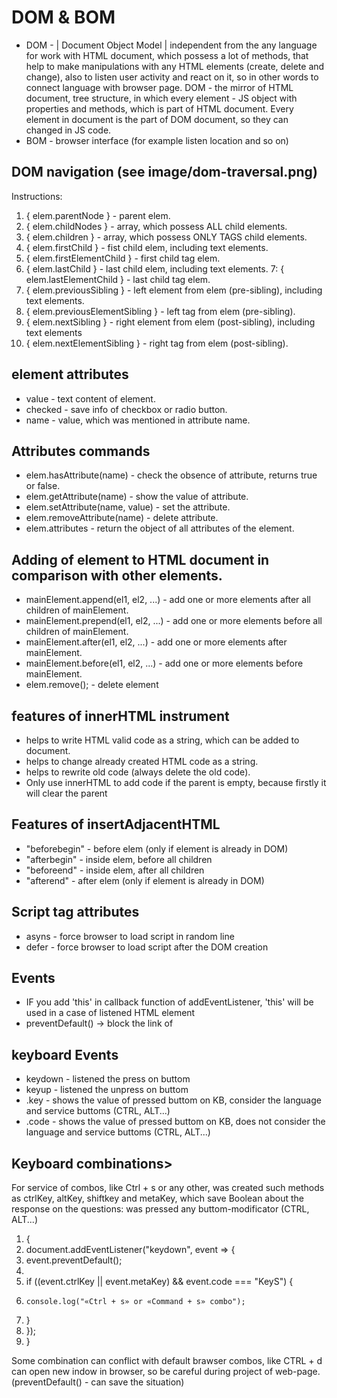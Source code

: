# DOM & BOM

- DOM - | Document Object Model | independent from the any language for work with HTML document, which possess a lot of methods, that help to make manipulations with any HTML elements (create, delete and change), also to listen user activity and react on it, so in other words to connect language with browser page.
DOM - the mirror of HTML document, tree structure, in which every element - JS object with properties and methods, which is part of HTML document. Every element in document is the part of DOM document, so they can changed in JS code. 
- BOM - browser interface (for example listen location and so on)

## DOM navigation (see image/dom-traversal.png)

Instructions: 
1. { elem.parentNode } - parent elem.
2. { elem.childNodes } - array, which possess ALL child elements.
3. { elem.children } - array, which possess ONLY TAGS child elements.
4. { elem.firstChild } - fist child elem, including text elements.
5. { elem.firstElementChild } - first child tag elem.
6. { elem.lastChild } - last child elem, including text elements.
7: { elem.lastElementChild } - last child tag elem.
8. { elem.previousSibling } - left element from elem (pre-sibling), including text elements.
9. { elem.previousElementSibling } - left tag from elem (pre-sibling).
10. { elem.nextSibling } - right element from elem (post-sibling), including text elements
11. { elem.nextElementSibling } - right tag from elem (post-sibling).

## element attributes
- value - text content of element.
- checked - save info of checkbox or radio button.
- name - value, which was mentioned in attribute name.

## Attributes commands
- elem.hasAttribute(name) - check the obsence of attribute, returns true or false.
- elem.getAttribute(name) - show the value of attribute.
- elem.setAttribute(name, value) - set the attribute.
- elem.removeAttribute(name) - delete attribute.
- elem.attributes - return the object of all attributes of the element.


## Adding of element to HTML document in comparison with other elements.
- mainElement.append(el1, el2, ...) - add one or more elements after all children of mainElement.
- mainElement.prepend(el1, el2, ...) - add one or more elements before all children of mainElement.
- mainElement.after(el1, el2, ...) - add one or more elements after mainElement.
- mainElement.before(el1, el2, ...) - add one or more elements before mainElement.
- elem.remove(); - delete element

## features of innerHTML instrument
- helps to write HTML valid code as a string, which can be added to document.
- helps to change already created HTML code as a string.
- helps to rewrite old code (always delete the old code).
- Only use innerHTML to add code if the parent is empty, because firstly it will clear the parent

## Features of insertAdjacentHTML
- "beforebegin" - before elem (only if element is already in DOM)
- "afterbegin" - inside elem, before all children
- "beforeend" - inside elem, after all children
- "afterend" - after elem (only if element is already in DOM)

## Script tag attributes
- asyns - force browser to load script in random line
- defer - force browser to load script after the DOM creation

## Events
- IF you add 'this' in callback function of addEventListener, 'this' will be used in a case of listened HTML element
- preventDefault() -> block the link of <a></a>

## keyboard Events
- keydown - listened the press on buttom
- keyup - listened the unpress on buttom
- .key - shows the value of pressed buttom on KB, consider the language and service buttoms (CTRL, ALT...) 
- .code - shows the value of pressed buttom on KB, does not consider the language and service buttoms (CTRL, ALT...) 

## Keyboard combinations>
For service of combos, like Ctrl + s or any other, was created such methods as ctrlKey, altKey, shiftkey and metaKey, which save Boolean about the response on the questions: was pressed any buttom-modificator (CTRL, ALT...)

1. {
2.  document.addEventListener("keydown", event => {
3.   event.preventDefault();
4.
5.   if ((event.ctrlKey || event.metaKey) && event.code === "KeyS") {
6.     console.log("«Ctrl + s» or «Command + s» combo");
7.   }
8.  });
9. }

Some combination can conflict with default brawser combos, like CTRL + d can open new indow in browser, so be careful during project of web-page. (preventDefault() - can save the situation)
